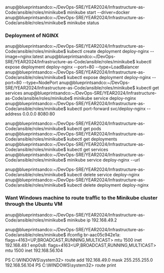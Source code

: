 anup@blueprintsandco:~/DevOps-SRE/YEAR2024/Infrastructure-as-Code/ansible/roles/minikube$ minikube start --driver=docker
anup@blueprintsandco:~/DevOps-SRE/YEAR2024/Infrastructure-as-Code/ansible/roles/minikube$ minikube status



### Deployment of NGINX
anup@blueprintsandco:~/DevOps-SRE/YEAR2024/Infrastructure-as-Code/ansible/roles/minikube$ kubectl create deployment deploy-nginx --image=nginx:latest
anup@blueprintsandco:~/DevOps-SRE/YEAR2024/Infrastructure-as-Code/ansible/roles/minikube$ kubectl expose deployment deploy-nginx --port=80 --type=LoadBalancer
anup@blueprintsandco:~/DevOps-SRE/YEAR2024/Infrastructure-as-Code/ansible/roles/minikube$ kubectl expose deployment deploy-nginx --port=80 --type=NodePort
anup@blueprintsandco:~/DevOps-SRE/YEAR2024/Infrastructure-as-Code/ansible/roles/minikube$ kubectl get services
anup@blueprintsandco:~/DevOps-SRE/YEAR2024/Infrastructure-as-Code/ansible/roles/minikube$ minikube service deploy-nginx
anup@blueprintsandco:~/DevOps-SRE/YEAR2024/Infrastructure-as-Code/ansible/roles/minikube$ kubectl port-forward svc/deploy-nginx --address 0.0.0.0 8080:80

anup@blueprintsandco:~/DevOps-SRE/YEAR2024/Infrastructure-as-Code/ansible/roles/minikube$ kubectl get pods
anup@blueprintsandco:~/DevOps-SRE/YEAR2024/Infrastructure-as-Code/ansible/roles/minikube$ kubectl get deployments
anup@blueprintsandco:~/DevOps-SRE/YEAR2024/Infrastructure-as-Code/ansible/roles/minikube$ kubectl get services
anup@blueprintsandco:~/DevOps-SRE/YEAR2024/Infrastructure-as-Code/ansible/roles/minikube$ minikube service deploy-nginx --url

anup@blueprintsandco:~/DevOps-SRE/YEAR2024/Infrastructure-as-Code/ansible/roles/minikube$ kubectl delete service deploy-nginx
anup@blueprintsandco:~/DevOps-SRE/YEAR2024/Infrastructure-as-Code/ansible/roles/minikube$ kubectl delete deployment deploy-nginx




### Want Windows machine to route traffic to the Minikube cluster through the Ubuntu VM
anup@blueprintsandco:~/DevOps-SRE/YEAR2024/Infrastructure-as-Code/ansible/roles/minikube$ minikube ip
192.168.49.2

anup@blueprintsandco:~/DevOps-SRE/YEAR2024/Infrastructure-as-Code/ansible/roles/minikube$ ifconfig
br-aac05c942e1a: flags=4163<UP,BROADCAST,RUNNING,MULTICAST>  mtu 1500
        inet 192.168.49.1
enp0s8: flags=4163<UP,BROADCAST,RUNNING,MULTICAST>  mtu 1500
        inet 192.168.56.104

PS C:\WINDOWS\system32> route add 192.168.49.0 mask 255.255.255.0 192.168.56.104
PS C:\WINDOWS\system32> route print